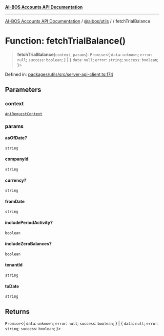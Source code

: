 [**AI-BOS Accounts API Documentation**](../../../README.md)

***

[AI-BOS Accounts API Documentation](../../../README.md) / [@aibos/utils](../README.md) / [](../README.md) / fetchTrialBalance

# Function: fetchTrialBalance()

> **fetchTrialBalance**(`context`, `params`): `Promise`\<\{ `data`: `unknown`; `error`: `null`; `success`: `boolean`; \} \| \{ `data`: `null`; `error`: `string`; `success`: `boolean`; \}\>

Defined in: [packages/utils/src/server-api-client.ts:174](https://github.com/pohlai88/accounts/blob/48103fb36d28b2b9bfb33472b6de2f719773cde9/packages/utils/src/server-api-client.ts#L174)

## Parameters

### context

[`ApiRequestContext`](../interfaces/ApiRequestContext.md)

### params

#### asOfDate?

`string`

#### companyId

`string`

#### currency?

`string`

#### fromDate

`string`

#### includePeriodActivity?

`boolean`

#### includeZeroBalances?

`boolean`

#### tenantId

`string`

#### toDate

`string`

## Returns

`Promise`\<\{ `data`: `unknown`; `error`: `null`; `success`: `boolean`; \} \| \{ `data`: `null`; `error`: `string`; `success`: `boolean`; \}\>
